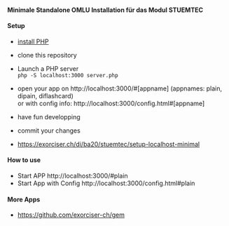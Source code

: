 #### Minimale Standalone OMLU Installation für das Modul STUEMTEC


#### Setup
   * [install PHP](https://www.php.net/manual/en/install.php)
   * clone this repository 
   * Launch a PHP server<br>
     `php -S localhost:3000 server.php`
   * open your app on http://localhost:3000/#[appname]   (appnames: plain, dipain, diflashcard) <br> or with config info: http://localhost:3000/config.html#[appname]
   * have fun developping
   * commit your changes

   * https://exorciser.ch/di/ba20/stuemtec/setup-localhost-minimal

#### How to use
   * Start APP http://localhost:3000/#plain 
   * Start App with Config http://localhost:3000/config.html#plain 

#### More Apps
   * https://github.com/exorciser-ch/gem
